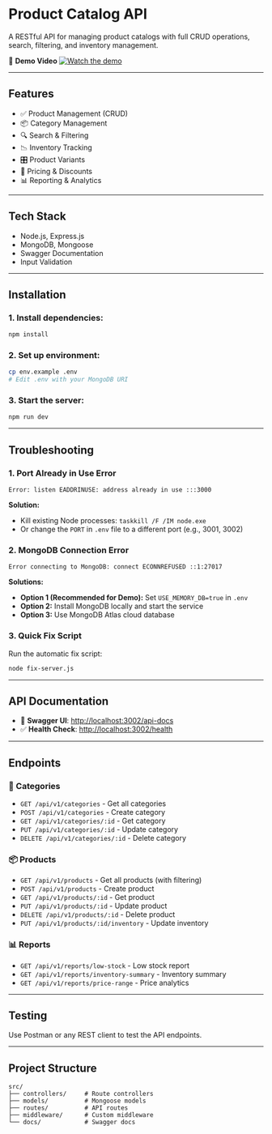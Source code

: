 # Product Catalog API

A RESTful API for managing product catalogs with full CRUD operations, search, filtering, and inventory management.

🎥 **Demo Video**
[![Watch the demo](https://img.youtube.com/vi/vtafvHLp0uQ/0.jpg)](https://youtu.be/vtafvHLp0uQ?si=RQGJ_dILBpjLdWic)

---

## Features

* ✅ Product Management (CRUD)
* 📦 Category Management
* 🔍 Search & Filtering
* 📉 Inventory Tracking
* 🎛 Product Variants
* 💸 Pricing & Discounts
* 📊 Reporting & Analytics

---

## Tech Stack

* Node.js, Express.js
* MongoDB, Mongoose
* Swagger Documentation
* Input Validation

---

## Installation

### 1. Install dependencies:

```bash
npm install
```

### 2. Set up environment:

```bash
cp env.example .env
# Edit .env with your MongoDB URI
```

### 3. Start the server:

```bash
npm run dev
```

---

## Troubleshooting

### 1. Port Already in Use Error

```
Error: listen EADDRINUSE: address already in use :::3000
```

**Solution:**

* Kill existing Node processes:
  `taskkill /F /IM node.exe`
* Or change the `PORT` in `.env` file to a different port (e.g., 3001, 3002)

### 2. MongoDB Connection Error

```
Error connecting to MongoDB: connect ECONNREFUSED ::1:27017
```

**Solutions:**

* **Option 1 (Recommended for Demo):** Set `USE_MEMORY_DB=true` in `.env`
* **Option 2:** Install MongoDB locally and start the service
* **Option 3:** Use MongoDB Atlas cloud database

### 3. Quick Fix Script

Run the automatic fix script:

```bash
node fix-server.js
```

---

## API Documentation

* 📘 **Swagger UI**: [http://localhost:3002/api-docs](http://localhost:3002/api-docs)
* ✅ **Health Check**: [http://localhost:3002/health](http://localhost:3002/health)

---

## Endpoints

### 📁 Categories

* `GET /api/v1/categories` - Get all categories
* `POST /api/v1/categories` - Create category
* `GET /api/v1/categories/:id` - Get category
* `PUT /api/v1/categories/:id` - Update category
* `DELETE /api/v1/categories/:id` - Delete category

### 📦 Products

* `GET /api/v1/products` - Get all products (with filtering)
* `POST /api/v1/products` - Create product
* `GET /api/v1/products/:id` - Get product
* `PUT /api/v1/products/:id` - Update product
* `DELETE /api/v1/products/:id` - Delete product
* `PUT /api/v1/products/:id/inventory` - Update inventory

### 📊 Reports

* `GET /api/v1/reports/low-stock` - Low stock report
* `GET /api/v1/reports/inventory-summary` - Inventory summary
* `GET /api/v1/reports/price-range` - Price analytics

---

## Testing

Use Postman or any REST client to test the API endpoints.

---

## Project Structure

```
src/
├── controllers/     # Route controllers
├── models/          # Mongoose models
├── routes/          # API routes
├── middleware/      # Custom middleware
└── docs/            # Swagger docs
```
